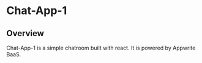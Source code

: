 # Chat-App-1

## Overview

Chat-App-1 is a simple chatroom built with react. It is powered by Appwrite BaaS.
